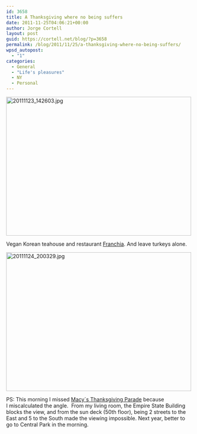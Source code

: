 ```yaml
---
id: 3658
title: A Thanksgiving where no being suffers
date: 2011-11-25T04:06:21+00:00
author: Jorge Cortell
layout: post
guid: https://cortell.net/blog/?p=3658
permalink: /blog/2011/11/25/a-thanksgiving-where-no-being-suffers/
wpsd_autopost:
  - "1"
categories:
  - General
  - "Life's pleasures"
  - NY
  - Personal
---
```

[<img class="aligncenter" src="https://farm8.staticflickr.com/7013/6416111645_caf916f4bc.jpg" alt="20111123_142603.jpg" width="500" height="375" />](https://www.flickr.com/photos/jcortell/6416111645/ "20111123_142603.jpg by jcortell, on Flickr")

Vegan Korean teahouse and restaurant <a title="https://www.franchia.com/" href="https://www.franchia.com/" target="_blank">Franchia</a>. And leave turkeys alone.

[<img class="aligncenter" src="https://farm8.staticflickr.com/7162/6416111577_263ed83cb8.jpg" alt="20111124_200329.jpg" width="500" height="375" />](https://www.flickr.com/photos/jcortell/6416111577/ "20111124_200329.jpg by jcortell, on Flickr")

PS: This morning I missed <a title="https://social.macys.com/parade2011" href="https://social.macys.com/parade2011" target="_blank">Macy`s Thanksgiving Parade</a> because I miscalculated the angle.  From my living room, the Empire State Building blocks the view, and from the sun deck (50th floor), being 2 streets to the East and 5 to the South made the viewing impossible. Next year, better to go to Central Park in the morning.